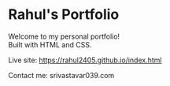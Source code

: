# Rahul's Portfolio

Welcome to my personal portfolio!  
Built with HTML and CSS.

Live site: https://rahul2405.github.io/index.html

Contact me: srivastavar039.com
